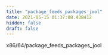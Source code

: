 ```yaml
---
title: "package_feeds_packages_jool"
date: 2021-05-15 01:37:08.438412
hidden: false
draft: false
---
```


x86/64/package_feeds_packages_jool

